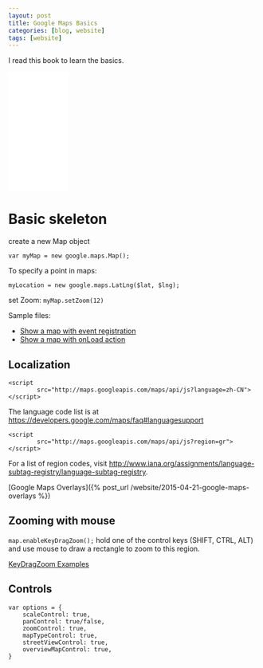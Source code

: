 ```yaml
---
layout: post
title: Google Maps Basics
categories: [blog, website]
tags: [website]
---
```



I read this book to learn the basics. 

<div class="middle">
<iframe style="width:120px;height:240px;" marginwidth="0" marginheight="0"
scrolling="no" frameborder="0"
src="//ws-na.amazon-adsystem.com/widgets/q?ServiceVersion=20070822&OneJS=1&Operation=GetAdHtml&MarketPlace=US&source=ss&ref=ss_til&ad_type=product_link&tracking_id=teckoo-20&marketplace=amazon&region=US&placement=B00HSO0X26&asins=B00HSO0X26&linkId=35ZK3BS4VJBXWUWE&show_border=true&link_opens_in_new_window=true">
</iframe>
</div>


Basic skeleton
===================

create a new Map object

    var myMap = new google.maps.Map();

To specify a point in maps:

    myLocation = new google.maps.LatLng($lat, $lng);

set Zoom: `myMap.setZoom(12)`

Sample files:

 * [Show a map with event registration](https://github.com/teckoo/HTMLCSS_Javascript_cookbook/blob/master/gis/googlemaps/101-simple-map.html)
 * [Show a map with onLoad action](https://github.com/teckoo/HTMLCSS_Javascript_cookbook/blob/master/gis/googlemaps/102-map-onLoad.html)


Localization
----------------

    <script
            src="http://maps.googleapis.com/maps/api/js?language=zh-CN">
    </script>

The language code list is at <https://developers.google.com/maps/faq#languagesupport>


    <script
            src="http://maps.googleapis.com/maps/api/js?region=gr">
    </script>

For a list of region codes, visit <http://www.iana.org/assignments/language-subtag-registry/language-subtag-registry>.

[Google Maps Overlays]({% post_url /website/2015-04-21-google-maps-overlays %})


Zooming with mouse
-----------------------

`map.enableKeyDragZoom();` hold one of the control keys (SHIFT, CTRL, ALT) and use mouse to draw a rectangle to zoom to this region. 

[KeyDragZoom Examples](http://google-maps-utility-library-v3.googlecode.com/svn/tags/keydragzoom/2.0/docs/examples.html)

Controls
-----------------

    var options = {
        scaleControl: true,
        panControl: true/false,
        zoomControl: true,
        mapTypeControl: true,
        streetViewControl: true, 
        overviewMapControl: true,
    }